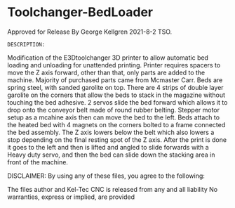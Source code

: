 # Toolchanger-BedLoader
Approved for Release By George Kellgren 2021-8-2 TSO.

    DESCRIPTION:
Modification of the E3Dtoolchanger 3D printer to allow automatic bed loading and unloading for unattended printing. Printer requires spacers to move the Z axis forward, other than that, only parts are added to the machine. Majority of purchased parts came from Mcmaster Carr.
Beds are spring steel, with sanded garolite on top. There are 4 strips of double layer garolite on the corners that allow the beds to stack in the magazine without touching the bed adhesive. 2 servos slide the bed forward which allows it to drop onto the conveyor belt made of round rubber belting. Stepper motor setup as a mcahine axis then can move the bed to the left.
Beds attach to the heated bed with 4 magnets on the corners bolted to a frame connected the bed assembly. The Z axis lowers below the belt which also lowers a stop depending on the final resting spot of the Z axis.
After the print is done it goes to the left and then is lifted and angled to slide forwards with a Heavy duty servo, and then the bed can slide down the stacking area in front of the machine.

   DISCLAIMER:
   By using any of these files, you agree to the following:

The files author and Kel-Tec CNC is released from any and all liability
No warranties, express or implied, are provided

